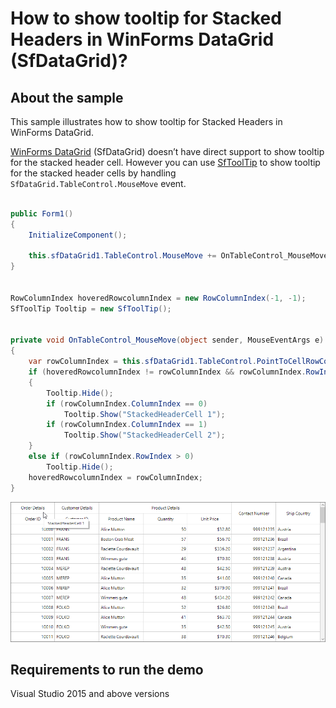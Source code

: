 # How to show tooltip for Stacked Headers in WinForms DataGrid (SfDataGrid)?

## About the sample

This sample illustrates how to show tooltip for Stacked Headers in WinForms DataGrid.

[WinForms DataGrid](https://www.syncfusion.com/winforms-ui-controls/datagrid) (SfDataGrid) doesn’t have direct support to show tooltip for the stacked header cell. However you can use [SfToolTip](https://www.syncfusion.com/winforms-ui-controls/tooltip) to show tooltip for the stacked header cells by handling `SfDataGrid.TableControl.MouseMove` event.

```C#

public Form1()
{
    InitializeComponent();

    this.sfDataGrid1.TableControl.MouseMove += OnTableControl_MouseMove;
}


RowColumnIndex hoveredRowcolumnIndex = new RowColumnIndex(-1, -1);
SfToolTip Tooltip = new SfToolTip();


private void OnTableControl_MouseMove(object sender, MouseEventArgs e)
{
    var rowColumnIndex = this.sfDataGrid1.TableControl.PointToCellRowColumnIndex(e.Location, true);
    if (hoveredRowcolumnIndex != rowColumnIndex && rowColumnIndex.RowIndex == 0)
    {
        Tooltip.Hide();
        if (rowColumnIndex.ColumnIndex == 0)
            Tooltip.Show("StackedHeaderCell 1");
        if (rowColumnIndex.ColumnIndex == 1)
            Tooltip.Show("StackedHeaderCell 2");
    }
    else if (rowColumnIndex.RowIndex > 0)
        Tooltip.Hide();
    hoveredRowcolumnIndex = rowColumnIndex;
}


```


![Showing tooltip for stacked headers](StackedHeader_Tooltip.png)

## Requirements to run the demo

Visual Studio 2015 and above versions


